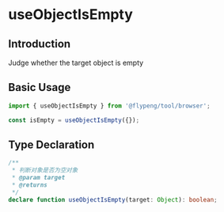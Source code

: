 # useObjectIsEmpty

## Introduction

Judge whether the target object is empty

## Basic Usage

```ts
import { useObjectIsEmpty } from '@flypeng/tool/browser';

const isEmpty = useObjectIsEmpty({});
```

## Type Declaration

```ts
/**
 * 判断对象是否为空对象
 * @param target
 * @returns
 */
declare function useObjectIsEmpty(target: Object): boolean;
```
